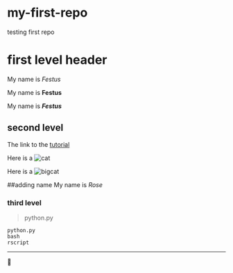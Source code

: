# my-first-repo
testing first repo

# first level header

My name is *Festus*

My name is **Festus**

My name is **_Festus_**

## second level
The link to the [tutorial](https://docs.google.com/presentation/d/1NVHLHiL-tw-3e5KYFY-N_ISjWgGHIs45eAypEUep_hU/edit#slide=id.g1088c5b110_0_149)

Here is  a ![cat](https://i.pinimg.com/originals/e4/27/55/e427556aa518c002db39e9d2b1fa5649.jpg)

Here is a ![bigcat](https://bigcatrescue.org/wp-content/uploads/2019/04/56564578_10156015565656957_2387756144446668800_n.jpg)

##adding name
My name is *Rose*
### third level

> python.py

```
python.py
bash 
rscript
```

------

:tada:
